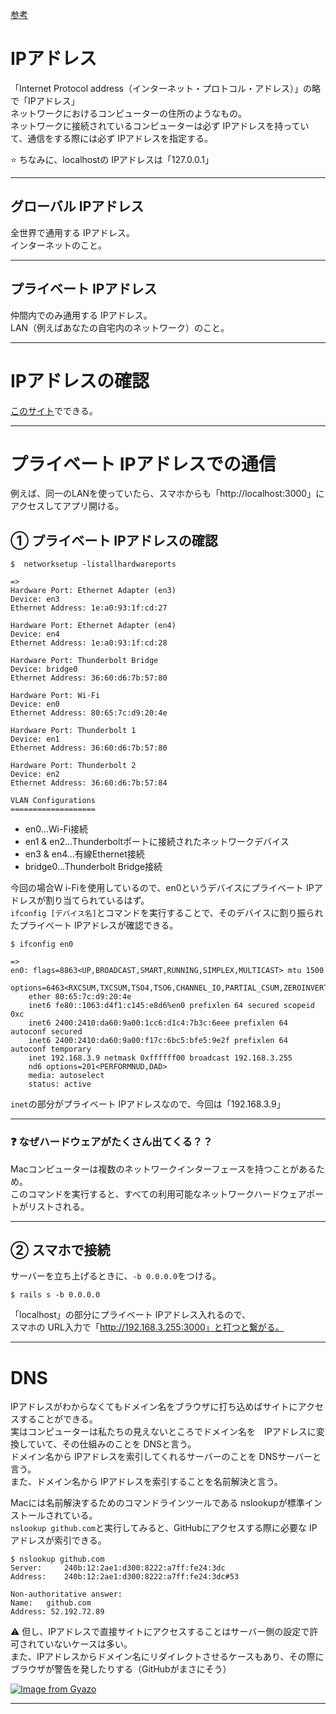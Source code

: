 [参考](https://wa3.i-3-i.info/word172.html)  
  
# IPアドレス  
「Internet Protocol address（インターネット・プロトコル・アドレス）」の略で「IPアドレス」  
ネットワークにおけるコンピューターの住所のようなもの。    
ネットワークに接続されているコンピューターは必ず IPアドレスを持っていて、通信をする際には必ず IPアドレスを指定する。
	
⭐️ ちなみに、localhostの IPアドレスは「127.0.0.1」
***

## グローバル IPアドレス
全世界で通用する IPアドレス。      
インターネットのこと。
***

## プライベート IPアドレス
仲間内でのみ通用する IPアドレス。    
LAN（例えばあなたの自宅内のネットワーク）のこと。  
***

# IPアドレスの確認
[このサイト](https://www.cman.jp/network/support/go_access.cgi)でできる。
***

# プライベート IPアドレスでの通信
例えば、同一のLANを使っていたら、スマホからも「http://localhost:3000」にアクセスしてアプリ開ける。

## ① プライベート IPアドレスの確認
~~~
$  networksetup -listallhardwareports

=>
Hardware Port: Ethernet Adapter (en3)
Device: en3
Ethernet Address: 1e:a0:93:1f:cd:27

Hardware Port: Ethernet Adapter (en4)
Device: en4
Ethernet Address: 1e:a0:93:1f:cd:28

Hardware Port: Thunderbolt Bridge
Device: bridge0
Ethernet Address: 36:60:d6:7b:57:80

Hardware Port: Wi-Fi
Device: en0
Ethernet Address: 80:65:7c:d9:20:4e

Hardware Port: Thunderbolt 1
Device: en1
Ethernet Address: 36:60:d6:7b:57:80

Hardware Port: Thunderbolt 2
Device: en2
Ethernet Address: 36:60:d6:7b:57:84

VLAN Configurations
===================
~~~
- en0...Wi-Fi接続    
- en1 & en2...Thunderboltポートに接続されたネットワークデバイス    
- en3 & en4...有線Ethernet接続    
- bridge0...Thunderbolt Bridge接続  
    
今回の場合W i-Fiを使用しているので、en0というデバイスにプライベート IPアドレスが割り当てられているはず。    
`ifconfig [デバイス名]`とコマンドを実行することで、そのデバイスに割り振られたプライベート IPアドレスが確認できる。    
~~~
$ ifconfig en0

=>
en0: flags=8863<UP,BROADCAST,SMART,RUNNING,SIMPLEX,MULTICAST> mtu 1500
	options=6463<RXCSUM,TXCSUM,TSO4,TSO6,CHANNEL_IO,PARTIAL_CSUM,ZEROINVERT_CSUM>
	ether 80:65:7c:d9:20:4e 
	inet6 fe80::1063:d4f1:c145:e8d6%en0 prefixlen 64 secured scopeid 0xc 
	inet6 2400:2410:da60:9a00:1cc6:d1c4:7b3c:6eee prefixlen 64 autoconf secured 
	inet6 2400:2410:da60:9a00:f17c:6bc5:bfe5:9e2f prefixlen 64 autoconf temporary 
	inet 192.168.3.9 netmask 0xffffff00 broadcast 192.168.3.255
	nd6 options=201<PERFORMNUD,DAD>
	media: autoselect
	status: active
~~~
`inet`の部分がプライベート IPアドレスなので、今回は「192.168.3.9」
***

### ❓ なぜハードウェアがたくさん出てくる？？
Macコンピューターは複数のネットワークインターフェースを持つことがあるため。    
このコマンドを実行すると、すべての利用可能なネットワークハードウェアポートがリストされる。
***

## ② スマホで接続
サーバーを立ち上げるときに、`-b 0.0.0.0`をつける。
~~~
$ rails s -b 0.0.0.0
~~~
「localhost」の部分にプライベート IPアドレス入れるので、    
スマホの URL入力で「http://192.168.3.255:3000」と打つと繋がる。
***

# DNS
IPアドレスがわからなくてもドメイン名をブラウザに打ち込めばサイトにアクセスすることができる。	  
実はコンピューターは私たちの見えないところでドメイン名を　IPアドレスに変換していて、その仕組みのことを DNSと言う。	  
ドメイン名から IPアドレスを索引してくれるサーバーのことを DNSサーバーと言う。	  
また、ドメイン名から IPアドレスを索引することを名前解決と言う。		 	  
		    
Macには名前解決するためのコマンドラインツールである nslookupが標準インストールされている。  
`nslookup github.com`と実行してみると、GitHubにアクセスする際に必要な IPアドレスが索引できる。  
~~~
$ nslookup github.com
Server:		240b:12:2ae1:d300:8222:a7ff:fe24:3dc
Address:	240b:12:2ae1:d300:8222:a7ff:fe24:3dc#53

Non-authoritative answer:
Name:	github.com
Address: 52.192.72.89
~~~
⚠️ 但し、IPアドレスで直接サイトにアクセスすることはサーバー側の設定で許可されていないケースは多い。	  
また、IPアドレスからドメイン名にリダイレクトさせるケースもあり、その際にブラウザが警告を発したりする（GitHubがまさにそう）

 [![Image from Gyazo](https://i.gyazo.com/89bf06b068dab3c7f8ecbaa384128b7b.png)](https://gyazo.com/89bf06b068dab3c7f8ecbaa384128b7b)
***
